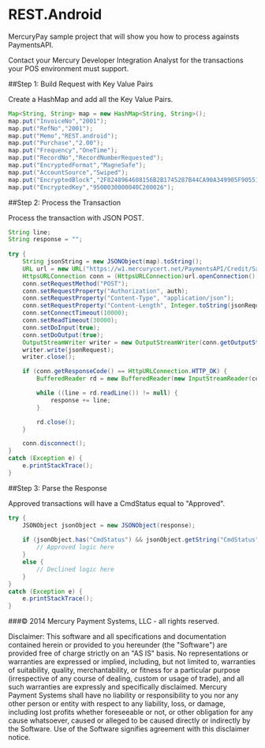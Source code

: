 REST.Android
============

MercuryPay sample project that will show you how to process againsts PaymentsAPI.

Contact your Mercury Developer Integration Analyst for the transactions your POS environment must support. 

##Step 1: Build Request with Key Value Pairs
  
Create a HashMap and add all the Key Value Pairs.
  
```Java
Map<String, String> map = new HashMap<String, String>();
map.put("InvoiceNo","2001");
map.put("RefNo","2001");
map.put("Memo","REST.android");
map.put("Purchase","2.00");
map.put("Frequency","OneTime");
map.put("RecordNo","RecordNumberRequested");
map.put("EncryptedFormat","MagneSafe");
map.put("AccountSource","Swiped");
map.put("EncryptedBlock","2F8248964608156B2B1745287B44CA90A349905F905514ABE3979D7957F13804705684B1C9D5641C");
map.put("EncryptedKey","9500030000040C200026");
```
  
##Step 2: Process the Transaction

Process the transaction with JSON POST.

```Java
String line;
String response = "";
		
try {
	String jsonString = new JSONObject(map).toString();
	URL url = new URL("https://w1.mercurycert.net/PaymentsAPI/Credit/Sale");
	HttpsURLConnection conn = (HttpsURLConnection)url.openConnection();
	conn.setRequestMethod("POST");
	conn.setRequestProperty("Authorization", auth);
	conn.setRequestProperty("Content-Type", "application/json");
	conn.setRequestProperty("Content-Length", Integer.toString(jsonRequest.getBytes().length));
	conn.setConnectTimeout(10000);
	conn.setReadTimeout(30000);
	conn.setDoInput(true);
	conn.setDoOutput(true);
	OutputStreamWriter writer = new OutputStreamWriter(conn.getOutputStream());
	writer.write(jsonRequest);
	writer.close();

	if (conn.getResponseCode() == HttpURLConnection.HTTP_OK) {
		BufferedReader rd = new BufferedReader(new InputStreamReader(conn.getInputStream()));

		while ((line = rd.readLine()) != null) {
			response += line;
		}

		rd.close();	
	}

	conn.disconnect();
}
catch (Exception e) {
	e.printStackTrace();
}
```

##Step 3: Parse the Response

Approved transactions will have a CmdStatus equal to "Approved".

```Java
try {
	JSONObject jsonObject = new JSONObject(response);
			
	if (jsonObject.has("CmdStatus") && jsonObject.getString("CmdStatus").equals("Approved")) {
		// Approved logic here
	} 
	else {
		// Declined logic here
	}
}
catch (Exception e) {
	e.printStackTrace();
}
```

###© 2014 Mercury Payment Systems, LLC - all rights reserved.

Disclaimer:
This software and all specifications and documentation contained herein or provided to you hereunder (the "Software") are provided free of charge strictly on an "AS IS" basis. No representations or warranties are expressed or implied, including, but not limited to, warranties of suitability, quality, merchantability, or fitness for a particular purpose (irrespective of any course of dealing, custom or usage of trade), and all such warranties are expressly and specifically disclaimed. Mercury Payment Systems shall have no liability or responsibility to you nor any other person or entity with respect to any liability, loss, or damage, including lost profits whether foreseeable or not, or other obligation for any cause whatsoever, caused or alleged to be caused directly or indirectly by the Software. Use of the Software signifies agreement with this disclaimer notice.
